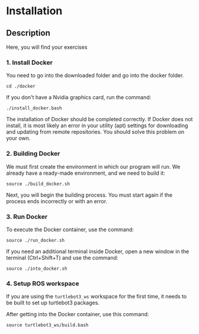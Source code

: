 # Installation

## Description
Here, you will find your exercises


### 1. Install Docker

You need to go into the downloaded folder and go into the docker folder.


    cd ./docker

If you don't have a Nvidia graphics card, run the command:

    ./install_docker.bash

    
The installation of Docker should be completed correctly. If Docker does not install, it is most likely an error in your utility (apt) settings for downloading and updating from remote repositories. You should solve this problem on your own.


### 2. Building Docker
    
We must first create the environment in which our program will run. We already have a ready-made environment, and we need to build it:

    source ./build_docker.sh

Next, you will begin the building process. You must start again if the process ends incorrectly or with an error.

### 3. Run Docker

To execute the Docker container, use the command:

    source ./run_docker.sh
    
If you need an additional terminal inside Docker, open a new window in the terminal (Ctrl+Shift+T) and use the command:

    source ./into_docker.sh

### 4. Setup ROS workspace

If you are using the `turtlebot3_ws` workspace for the first time, it needs to be built to set up turtlebot3 packages.

After getting into the Docker container, use this command:
    
    source turtlebot3_ws/build.bash
